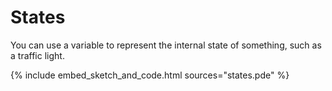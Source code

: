 # States

You can use a variable to represent the internal state of something, such as a
traffic light.

{% include embed_sketch_and_code.html sources="states.pde" %}


